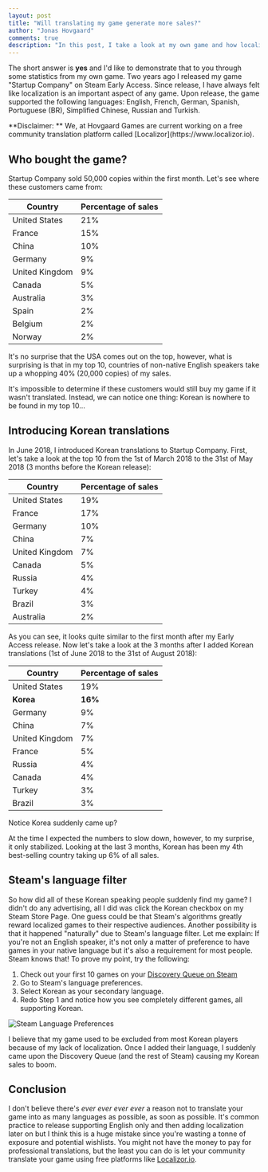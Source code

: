 ```yaml
--- 
layout: post
title: "Will translating my game generate more sales?"
author: "Jonas Hovgaard"
comments: true
description: "In this post, I take a look at my own game and how localization affected its sales."
---
```

The short answer is **yes** and I'd like to demonstrate that to you through some statistics from my own game.
Two years ago I released my game "Startup Company" on Steam Early Access. Since release, I have always felt like localization is an important aspect of any game. Upon release, the game supported the following languages: English, French, German, Spanish, Portuguese (BR), Simplified Chinese, Russian and Turkish.

<div class="alert alert-success">
**Disclaimer: ** We, at Hovgaard Games are current working on a free community translation platform called [Localizor](https://www.localizor.io). 
</div>

## Who bought the game?
Startup Company sold 50,000 copies within the first month. Let's see where these customers came from:

|Country  | Percentage of sales |
|--|--|
|United States  | 21% |
|France  | 15% |
|China  | 10% |
|Germany  | 9% |
|United Kingdom  | 9% |
|Canada  | 5% |
|Australia  | 3% |
|Spain | 2% |
|Belgium | 2% |
|Norway | 2% |

It's no surprise that the USA comes out on the top, however, what is surprising is that in my top 10, countries of non-native English speakers take up a whopping 40% (20,000 copies) of my sales.

It's impossible to determine if these customers would still buy my game if it wasn't translated. Instead, we can notice one thing: Korean is nowhere to be found in my top 10...

## Introducing Korean translations
In June 2018, I introduced Korean translations to Startup Company. First, let's take a look at the top 10 from the 1st of March 2018  to the 31st of May 2018 (3 months before the Korean release):

| Country | Percentage of sales |
|--|--|
|United States  | 19%  |
|France | 17% |
|Germany | 10% |
|China | 7% |
|United Kingdom | 7% |
|Canada  | 5% |
|Russia |4% |
|Turkey | 4% |
|Brazil | 3% |
|Australia | 2% |

As you can see, it looks quite similar to the first month after my Early Access release.
Now let's take a look at the 3 months after I added Korean translations (1st of June 2018 to the 31st of August 2018):

| Country | Percentage of sales |
|--|--|
|United States  | 19%  |
|**Korea** | **16%** |
|Germany | 9% |
|China | 7% |
|United Kingdom | 7% |
|France | 5% |
|Russia |4% |
|Canada  | 4% |
|Turkey | 3% |
|Brazil | 3% |

Notice Korea suddenly came up? 

At the time I expected the numbers to slow down, however, to my surprise, it only stabilized. Looking at the last 3 months, Korean has been my 4th best-selling country taking up 6% of all sales.

## Steam's language filter
So how did all of these Korean speaking people suddenly find my game? I didn't do any advertising, all I did was click the Korean checkbox on my Steam Store Page. 
One guess could be that Steam's algorithms greatly reward localized games to their respective audiences.
Another possibility is that it happened "naturally" due to Steam's language filter. Let me explain:
If you're not an English speaker, it's not only a matter of preference to have games in your native language but it's also a requirement for most people. Steam knows that! To prove my point, try the following:

1. Check out your first 10 games on your [Discovery Queue on Steam](https://store.steampowered.com/explore/)
 2. Go to Steam's language preferences.
 3. Select Korean as your secondary language.
 4. Redo Step 1 and notice how you see completely different games, all supporting Korean.

![Steam Language Preferences](http://www.jhovgaard.com/postfiles/language-pref.jpg)

I believe that my game used to be excluded from most Korean players because of my lack of localization. Once I added their language, I suddenly came upon the Discovery Queue (and the rest of Steam) causing my Korean sales to boom.

## Conclusion
I don't believe there's *ever ever ever ever* a reason not to translate your game into as many languages as possible, as soon as possible.
It's common practice to release supporting English only and then adding localization later on but I think this is a huge mistake since you're wasting a tonne of exposure and potential wishlists. 
You might not have the money to pay for professional translations, but the least you can do is let your community translate your game using free platforms like [Localizor.io](https://www.localizor.io).
